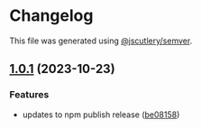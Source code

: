 # Changelog

This file was generated using [@jscutlery/semver](https://github.com/jscutlery/semver).

## [1.0.1](https://github.com/jbabin91/react-monorepo-starter/compare/web-theme-1.1.0-rc.3...web-theme-1.0.1) (2023-10-23)

### Features

- updates to npm publish release ([be08158](https://github.com/jbabin91/react-monorepo-starter/commit/be081580858c9a508bc5ff00c6cb55969a902a43))
